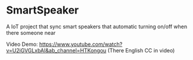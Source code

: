 # SmartSpeaker
A IoT project that sync smart speakers that automatic turning on/off when there someone near

Video Demo: https://www.youtube.com/watch?v=U2iGVGLxbAI&ab_channel=HTKongou (There English CC in video)
